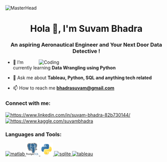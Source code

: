 ![MasterHead](https://smartwinzsolutions.com/images/web_analytics-banner.jpg)
<h1 align="center">Hola 👋, I'm Suvam Bhadra</h1>
<h3 align="center">An aspiring Aeronautical Engineer and Your Next Door Data Detective !</h3>
<img align="right" alt="Coding" width="400" src="https://indoanalytica.com/static/images/data-science-2.gif">

- 🌱 I’m currently learning **Data Wrangling using Python**

- 💬 Ask me about **Tableau, Python, SQL and anything tech related**

- 📫 How to reach me **bhadrasuvam@gmail.com**

<h3 align="left">Connect with me:</h3>
<p align="left">
<a href="https://www.linkedin.com/in/suvam-bhadra-82b730144/" target="blank"><img align="center" src="https://raw.githubusercontent.com/rahuldkjain/github-profile-readme-generator/master/src/images/icons/Social/linked-in-alt.svg" alt="https://www.linkedin.com/in/suvam-bhadra-82b730144/" height="30" width="40" /></a>
<a href="https://www.kaggle.com/suvambhadra" target="blank"><img align="center" src="https://raw.githubusercontent.com/rahuldkjain/github-profile-readme-generator/master/src/images/icons/Social/kaggle.svg" alt="https://www.kaggle.com/suvambhadra" height="30" width="40" /></a>
</p>

<h3 align="left">Languages and Tools:</h3>
<p align="left"> <a href="https://www.mathworks.com/" target="_blank" rel="noreferrer"> <img src="https://upload.wikimedia.org/wikipedia/commons/2/21/Matlab_Logo.png" alt="matlab" width="40" height="40"/> </a> <a href="https://www.postgresql.org" target="_blank" rel="noreferrer"> <img src="https://raw.githubusercontent.com/devicons/devicon/master/icons/postgresql/postgresql-original-wordmark.svg" alt="postgresql" width="40" height="40"/> </a> <a href="https://www.python.org" target="_blank" rel="noreferrer"> <img src="https://raw.githubusercontent.com/devicons/devicon/master/icons/python/python-original.svg" alt="python" width="40" height="40"/> </a> <a href="https://www.sqlite.org/" target="_blank" rel="noreferrer"> <img src="https://www.vectorlogo.zone/logos/sqlite/sqlite-icon.svg" alt="sqlite" width="40" height="40"/> </a> <a href="https://www.tableau.com" target="_blank" rel="noreferrer"> <img src="https://upload.wikimedia.org/wikipedia/commons/4/4b/Tableau_Logo.png" alt="tableau" width="100" height="40"/> </a> </p>
